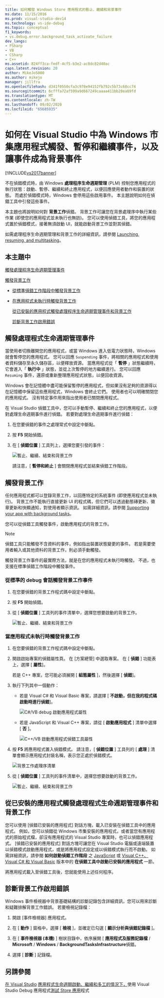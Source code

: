 ```yaml
---
title: 如何觸發 Windows Store 應用程式的暫止、繼續和背景事件
ms.date: 11/15/2016
ms.prod: visual-studio-dev14
ms.technology: vs-ide-debug
ms.topic: conceptual
f1_keywords:
- vs.debug.error.background_task_activate_failure
dev_langs:
- FSharp
- VB
- CSharp
- C++
ms.assetid: 824ff3ca-fedf-4cf5-b3e2-ac8dc82d40ac
caps.latest.revision: 20
author: MikeJo5000
ms.author: mikejo
manager: jillfra
ms.openlocfilehash: d341f0550cfa3c978e94152fb792c5b73c68cc74
ms.sourcegitcommit: 6cfffa72af599a9d667249caaaa411bb28ea69fd
ms.translationtype: MT
ms.contentlocale: zh-TW
ms.lasthandoff: 09/02/2020
ms.locfileid: "65685935"
---
```

# <a name="how-to-trigger-suspend-resume-and-background-events-for-windows-store-apps-in-visual-studio"></a>如何在 Visual Studio 中為 Windows 市集應用程式觸發、暫停和繼續事件，以及讓事件成為背景事件
[!INCLUDE[vs2017banner](../includes/vs2017banner.md)]

不在偵錯模式時，由 Windows **處理程序生命週期管理** (PLM) 控制您應用程式的執行狀態：啟動、暫停、繼續和終止應用程式，以便回應使用者動作和裝置的狀態。 而處於偵錯模式時，Windows 會停用這些啟用事件。 本主題說明如何在偵錯工具中引發這些事件。

 本主題也將說明如何對 **背景工作**偵錯。 背景工作可讓您在背景處理序中執行某些作業 (即使您的應用程式並未執行也無妨)。 您可以使用偵錯工具，將您的應用程式置於偵錯模式，接著無須啟動 UI，就能啟動背景工作並對其偵錯。

 如需處理程序生命週期管理和背景工作的詳細資訊，請參閱 [Launching, resuming, and multitasking](https://msdn.microsoft.com/04307b1b-05af-46a6-b639-3f35e297f71b)。

## <a name="in-this-topic"></a><a name="BKMK_In_this_topic"></a> 本主題中
 [觸發處理程序生命週期管理事件](#BKMK_Trigger_Process_Lifecycle_Management_events)

 [觸發背景工作](#BKMK_Trigger_background_tasks)

- [從標準偵錯工作階段中觸發背景工作](#BKMK_Trigger_a_background_task_event_from_a_standard_debug_session)

- [在應用程式未執行時觸發背景工作](#BKMK_Trigger_a_background_task_when_the_app_is_not_running)

  [從已安裝的應用程式觸發處理程序生命週期管理事件和背景工作](#BKMK_Trigger_Process_Lifetime_Management_events_and_background_tasks_from_an_installed_app)

  [診斷背景工作啟用錯誤](#BKMK_Diagnosing_background_task_activation_errors)

## <a name="trigger-process-lifetime-management-events"></a><a name="BKMK_Trigger_Process_Lifecycle_Management_events"></a> 觸發處理程式生命週期管理事件
 當使用者切換離開您的應用程式，或當 Windows 進入低電力狀態時，Windows 就會暫停您的應用程式。 您可以回應 `Suspending` 事件，將相關的應用程式和使用者資料儲存至永久儲存區，以便釋放資源。 當應用程式從「 **暫停** 」狀態繼續時，它會進入「 **執行中** 」狀態，並從上次暫停的地方繼續進行。 您可以回應 `Resuming` 事件，還原或重新整理應用程式狀態，以便回收資源。

 Windows 會在記憶體中盡可能保留暫停的應用程式，但如果沒有足夠的資源得以在記憶體中保留這些應用程式，Windows 會終止它們。 使用者也可以明確關閉您的應用程式。 沒有特定事件用來指出使用者已關閉應用程式。

 在 Visual Studio 偵錯工具中，您可以手動暫停、繼續和終止您的應用程式，以便對處理生命週期事件進行偵錯。 若要對處理生命週期事件進行偵錯：

1. 在您要偵錯的事件之處理常式中設定中斷點。

2. 按 **F5** 開始偵錯。

3. 在 [ **偵錯位置** ] 工具列上，選擇您要引發的事件：

     ![暫止、繼續、結束和背景工作](../debugger/media/dbg-suspendresumebackground.png "DBG_SuspendResumeBackground")

     請注意，[ **暫停和終止** ] 會關閉應用程式並結束偵錯工作階段。

## <a name="trigger-background-tasks"></a><a name="BKMK_Trigger_background_tasks"></a> 觸發背景工作
 任何應用程式都可以登錄背景工作，以回應特定的系統事件 (即使應用程式並未執行)。 背景工作不能執行直接更新 UI 的程式碼，但它們可以透過動態磚更新、徽章更新和快顯通知，對使用者顯示資訊。 如需詳細資訊，請參閱 [Supporting your app with background tasks](https://msdn.microsoft.com/4c7bb148-eb1f-4640-865e-41f627a46e8e)。

 您可以從偵錯工具觸發事件，啟動應用程式的背景工作。

> [!NOTE]
> 偵錯工具只能觸發不含資料的事件，例如指出裝置狀態變更的事件。 若是需要使用者輸入或其他資料的背景工作，則必須手動觸發。

 觸發背景工作事件的最實際方法，就是在您的應用程式未執行時觸發。 不過，也支援在標準偵錯工作階段中觸發事件。

### <a name="trigger-a-background-task-event-from-a-standard-debug-session"></a><a name="BKMK_Trigger_a_background_task_event_from_a_standard_debug_session"></a> 從標準的 debug 會話觸發背景工作事件

1. 在您要偵錯的背景工作程式碼中設定中斷點。

2. 按 **F5** 開始偵錯。

3. 從 [ **偵錯位置** ] 工具列的事件清單中，選擇您想要啟動的背景工作。

     ![暫止、繼續、結束和背景工作](../debugger/media/dbg-suspendresumebackground.png "DBG_SuspendResumeBackground")

### <a name="trigger-a-background-task-when-the-app-is-not-running"></a><a name="BKMK_Trigger_a_background_task_when_the_app_is_not_running"></a> 當應用程式未執行時觸發背景工作

1. 在您要偵錯的背景工作程式碼中設定中斷點。

2. 開啟啟始專案的偵錯屬性頁。 在 [方案總管] 中選取專案。 在 [ **偵錯** ] 功能表上，選擇 [ **屬性**]。

     若是 C++ 專案，您可能必須展開 [ **組態屬性** ]，然後選擇 [ **偵錯**]。

3. 執行下列其中一個動作：

    - 若是 Visual C# 和 Visual Basic 專案，請選擇 [ **不啟動，但在我的程式碼啟動時進行偵錯**]。

         ![C&#35;&#47;VB debug 啟動應用程式屬性](../debugger/media/dbg-csvb-dontlaunchapp.png "DBG_CsVb_DontLaunchApp")

    - 若是 JavaScript 和 Visual C++ 專案，請從 [ **啟動應用程式** ] 清單中選擇 [ **否** ]。

         ![C&#43;&#43;&#47;VB 啟動應用程式偵錯工具屬性](../debugger/media/dbg-cppjs-dontlaunchapp.png "DBG_CppJs_DontLaunchApp")

4. 按 **F5** 將應用程式置入偵錯模式。 請注意，[ **偵錯位置** ] 工具列的 [ **處理** ] 清單會顯示應用程式封裝名稱，表示您正處於偵錯模式。

     ![背景工作處理序清單](../debugger/media/dbg-backgroundtask-processlist.png "DBG_BackgroundTask_ProcessList")

5. 從 [ **偵錯位置** ] 工具列的事件清單中，選擇您想要啟動的背景工作。

     ![暫止、繼續、結束和背景工作](../debugger/media/dbg-suspendresumebackground.png "DBG_SuspendResumeBackground")

## <a name="trigger-process-lifetime-management-events-and-background-tasks-from-an-installed-app"></a><a name="BKMK_Trigger_Process_Lifetime_Management_events_and_background_tasks_from_an_installed_app"></a> 從已安裝的應用程式觸發處理程式生命週期管理事件和背景工作
 您可以使用 [偵錯已安裝的應用程式] 對話方塊，載入已安裝在偵錯工具中的應用程式。 例如，您可以偵錯從 Windows 市集安裝的應用程式，或者當您有應用程式的原始程式檔，卻沒有應用程式的 Visual Studio 專案時，也可以偵錯應用程式。 [偵錯已安裝的應用程式] 對話方塊可讓您在 Visual Studio 電腦或遠端裝置以偵錯模式啟動應用程式，或是將應用程式設定成以偵錯模式執行而不啟動。 如需詳細資訊，請參閱 **如何啟動偵錯工作階段** 之 [JavaScript](../debugger/start-a-debugging-session-for-store-apps-in-visual-studio-javascript.md#BKMK_Start_an_installed_app_in_the_debugger) 或 [Visual C++、Visual C# 和 Visual Basic](../debugger/start-a-debugging-session-for-a-store-app-in-visual-studio-vb-csharp-cpp-and-xaml.md#BKMK_Start_an_installed_app_in_the_debugger) 版本中的 **在偵錯工具中啟動已安裝的應用程式** 一節。

 將應用程式載入至偵錯工具後，您就能使用上述任何程序。

## <a name="diagnosing-background-task-activation-errors"></a><a name="BKMK_Diagnosing_background_task_activation_errors"></a> 診斷背景工作啟用錯誤
 Windows 事件檢視器中背景基礎結構的診斷記錄包含詳細資訊，您可以用來診斷和疑難排解背景工作錯誤。 若要檢視記錄檔：

1. 開啟 [事件檢視器] 應用程式。

2. 在 [ **動作** ] 窗格中，選擇 [ **檢視** ]，並確定已勾選 [ **顯示分析與偵錯記錄檔** ]。

3. 在 [ **事件檢視器 (本機)** ] 樹狀目錄中，依序展開 [ **應用程式及服務記錄檔** / **Microsoft** / **Windows** / **BackgroundTasksInfrastructure**偵錯。

4. 選擇 [ **診斷** ] 記錄檔。

## <a name="see-also"></a>另請參閱
 [在 Visual Studio](../debugger/debug-store-apps-in-visual-studio.md) [應用程式生命週期](https://msdn.microsoft.com/53cdc987-c547-49d1-a5a4-fd3f96b2259d)[啟動、繼續和多工的情況下，](https://msdn.microsoft.com/04307b1b-05af-46a6-b639-3f35e297f71b)使用 Visual Studio Debug 應用程式[測試 Store 應用](../test/testing-store-apps-with-visual-studio.md)程式
